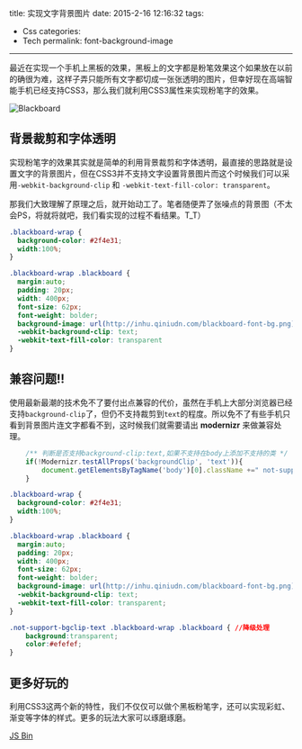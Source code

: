 title: 实现文字背景图片
date: 2015-2-16 12:16:32
tags:
- Css
categories:
- Tech
permalink: font-background-image
---
最近在实现一个手机上黑板的效果，黑板上的文字都是粉笔效果这个如果放在以前的确很为难，这样子弄只能所有文字都切成一张张透明的图片，但幸好现在高端智能手机已经支持CSS3，那么我们就利用CSS3属性来实现粉笔字的效果。

<!--more-->

![Blackboard](http://inhu.qiniudn.com/219077-120Z41R33785.jpg?imageView2/1/w/700/h/200/q/85)

## 背景裁剪和字体透明

实现粉笔字的效果其实就是简单的利用背景裁剪和字体透明，最直接的思路就是设置文字的背景图片，但在CSS3并不支持文字设置背景图片而这个时候我们可以采用`-webkit-background-clip` 和 `-webkit-text-fill-color: transparent`。

那我们大致理解了原理之后，就开始动工了。笔者随便弄了张噪点的背景图（不太会PS，将就将就吧，我们看实现的过程不看结果。T_T）

```css
.blackboard-wrap {
  background-color: #2f4e31;
  width:100%;
}

.blackboard-wrap .blackboard {
  margin:auto;
  padding: 20px;
  width: 400px;
  font-size: 62px;
  font-weight: bolder;
  background-image: url(http://inhu.qiniudn.com/blackboard-font-bg.png);
  -webkit-background-clip: text;
  -webkit-text-fill-color: transparent
}
```

## 兼容问题!!

使用最新最潮的技术免不了要付出点兼容的代价，虽然在手机上大部分浏览器已经支持`background-clip`了，但仍不支持裁剪到`text`的程度。所以免不了有些手机只看到背景图片连文字都看不到，这时候我们就需要请出 **modernizr** 来做兼容处理。

```javascript
    /** 判断是否支持background-clip:text,如果不支持在body上添加不支持的类 */
    if(!Modernizr.testAllProps('backgroundClip', 'text')){
        document.getElementsByTagName('body')[0].className +=" not-support-bgclip-text";
    }
```

```css
.blackboard-wrap {
  background-color: #2f4e31;
  width:100%;
}

.blackboard-wrap .blackboard {
  margin:auto;
  padding: 20px;
  width: 400px;
  font-size: 62px;
  font-weight: bolder;
  background-image: url(http://inhu.qiniudn.com/blackboard-font-bg.png);
  -webkit-background-clip: text;
  -webkit-text-fill-color: transparent;
}

.not-support-bgclip-text .blackboard-wrap .blackboard { //降级处理
    background:transparent;
    color:#efefef; 
}
```

## 更多好玩的

利用CSS3这两个新的特性，我们不仅仅可以做个黑板粉笔字，还可以实现彩虹、渐变等字体的样式。更多的玩法大家可以琢磨琢磨。


<a class="jsbin-embed" href="http://jsbin.com/xedeho/1/embed?output">JS Bin</a><script src="http://static.jsbin.com/js/embed.js"></script>